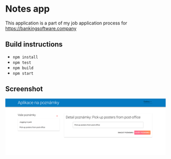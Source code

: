 # Notes app

This application is a part of my job application process for https://bankingsoftware.company

## Build instructions

- `npm install`
- `npm test`
- `npm build`
- `npm start`

## Screenshot

![alt text](./assets/screenshot.png "Application screenshot")
